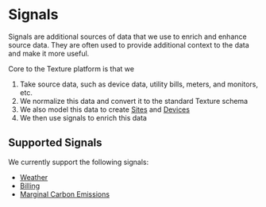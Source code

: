 ---
---

# Signals
Signals are additional sources of data that we use to enrich and enhance source data. They are often used to provide additional context to the data and make it more useful.

Core to the Texture platform is that we

1. Take source data, such as device data, utility bills, meters, and monitors, etc.
2. We normalize this data and convert it to the standard Texture schema
3. We also model this data to create [Sites](./sites) and [Devices](./devices)
4. We then use signals to enrich this data

## Supported Signals

We currently support the following signals:

* [Weather](/platform-concepts/signals/weather)
* [Billing](/platform-concepts/signals/billing)
* [Marginal Carbon Emissions](/platform-concepts/signals/marginal-carbon-emissions)
